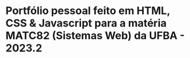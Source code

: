 # Portfólio pessoal feito em HTML, CSS & Javascript para a matéria MATC82 (Sistemas Web) da UFBA - 2023.2

